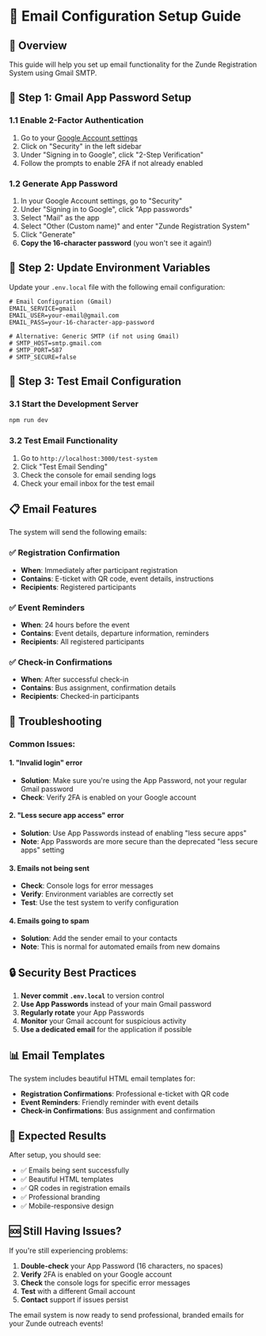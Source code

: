 # 📧 Email Configuration Setup Guide

## 🎯 Overview
This guide will help you set up email functionality for the Zunde Registration System using Gmail SMTP.

## 🔧 Step 1: Gmail App Password Setup

### 1.1 Enable 2-Factor Authentication
1. Go to your [Google Account settings](https://myaccount.google.com/)
2. Click on "Security" in the left sidebar
3. Under "Signing in to Google", click "2-Step Verification"
4. Follow the prompts to enable 2FA if not already enabled

### 1.2 Generate App Password
1. In your Google Account settings, go to "Security"
2. Under "Signing in to Google", click "App passwords"
3. Select "Mail" as the app
4. Select "Other (Custom name)" and enter "Zunde Registration System"
5. Click "Generate"
6. **Copy the 16-character password** (you won't see it again!)

## 🔧 Step 2: Update Environment Variables

Update your `.env.local` file with the following email configuration:

```env
# Email Configuration (Gmail)
EMAIL_SERVICE=gmail
EMAIL_USER=your-email@gmail.com
EMAIL_PASS=your-16-character-app-password

# Alternative: Generic SMTP (if not using Gmail)
# SMTP_HOST=smtp.gmail.com
# SMTP_PORT=587
# SMTP_SECURE=false
```

## 🔧 Step 3: Test Email Configuration

### 3.1 Start the Development Server
```bash
npm run dev
```

### 3.2 Test Email Functionality
1. Go to `http://localhost:3000/test-system`
2. Click "Test Email Sending"
3. Check the console for email sending logs
4. Check your email inbox for the test email

## 📋 Email Features

The system will send the following emails:

### ✅ Registration Confirmation
- **When**: Immediately after participant registration
- **Contains**: E-ticket with QR code, event details, instructions
- **Recipients**: Registered participants

### ✅ Event Reminders
- **When**: 24 hours before the event
- **Contains**: Event details, departure information, reminders
- **Recipients**: All registered participants

### ✅ Check-in Confirmations
- **When**: After successful check-in
- **Contains**: Bus assignment, confirmation details
- **Recipients**: Checked-in participants

## 🚨 Troubleshooting

### Common Issues:

#### 1. "Invalid login" error
- **Solution**: Make sure you're using the App Password, not your regular Gmail password
- **Check**: Verify 2FA is enabled on your Google account

#### 2. "Less secure app access" error
- **Solution**: Use App Passwords instead of enabling "less secure apps"
- **Note**: App Passwords are more secure than the deprecated "less secure apps" setting

#### 3. Emails not being sent
- **Check**: Console logs for error messages
- **Verify**: Environment variables are correctly set
- **Test**: Use the test system to verify configuration

#### 4. Emails going to spam
- **Solution**: Add the sender email to your contacts
- **Note**: This is normal for automated emails from new domains

## 🔒 Security Best Practices

1. **Never commit `.env.local`** to version control
2. **Use App Passwords** instead of your main Gmail password
3. **Regularly rotate** your App Passwords
4. **Monitor** your Gmail account for suspicious activity
5. **Use a dedicated email** for the application if possible

## 📊 Email Templates

The system includes beautiful HTML email templates for:

- **Registration Confirmations**: Professional e-ticket with QR code
- **Event Reminders**: Friendly reminder with event details
- **Check-in Confirmations**: Bus assignment and confirmation

## 🎯 Expected Results

After setup, you should see:
- ✅ Emails being sent successfully
- ✅ Beautiful HTML templates
- ✅ QR codes in registration emails
- ✅ Professional branding
- ✅ Mobile-responsive design

## 🆘 Still Having Issues?

If you're still experiencing problems:

1. **Double-check** your App Password (16 characters, no spaces)
2. **Verify** 2FA is enabled on your Google account
3. **Check** the console logs for specific error messages
4. **Test** with a different Gmail account
5. **Contact** support if issues persist

The email system is now ready to send professional, branded emails for your Zunde outreach events!
